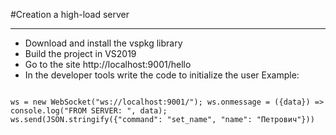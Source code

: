 #Creation a high-load server
***
* Download and install the vspkg library
* Build the project in VS2019
* Go to the site http://localhost:9001/hello
* In the developer tools write the code to initialize the user
Example:
~~~

ws = new WebSocket("ws://localhost:9001/"); ws.onmessage = ({data}) => console.log("FROM SERVER: ", data);
ws.send(JSON.stringify({"command": "set_name", "name": "Петрович"}))
~~~


